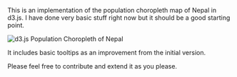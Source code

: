 This is an implementation of the population choropleth map of Nepal in d3.js. I have done very basic stuff right now but it should be a good starting point.

![d3.js Population Choropleth of Nepal](https://github.com/batuwa/nepal_d3_map/blob/master/images/screenshot.png)

It includes basic tooltips as an improvement from the initial version.

Please feel free to contribute and extend it as you please.
